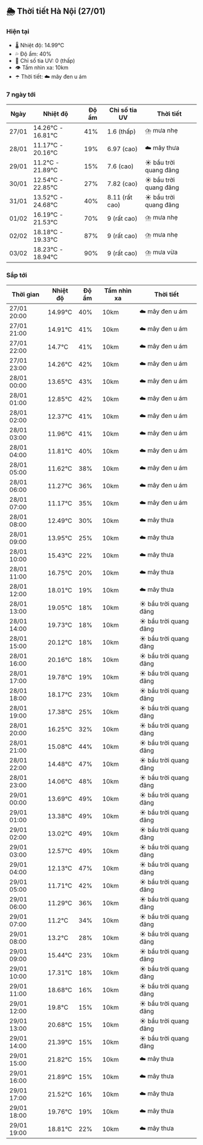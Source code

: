 ## 🌦️ Thời tiết Hà Nội (27/01)

### Hiện tại

- 🌡️ Nhiệt độ: 14.99℃
- 💦 Độ ẩm: 40%
- 🌟 Chỉ số tia UV: 0 (thấp)
- 👁️ Tầm nhìn xa: 10km
- ☂️ Thời tiết: ☁️ mây đen u ám

### 7 ngày tới

| Ngày | Nhiệt độ | Độ ẩm | Chỉ số tia UV | Thời tiết |
| --- | --- | --- | --- | --- |
| 27/01 | 14.26℃ - 16.81℃ | 41% | 1.6 (thấp) | ⛈️ mưa nhẹ |
| 28/01 | 11.17℃ - 20.16℃ | 19% | 6.97 (cao) | ☁️ mây thưa |
| 29/01 | 11.2℃ - 21.89℃ | 15% | 7.6 (cao) | ☀️ bầu trời quang đãng |
| 30/01 | 12.54℃ - 22.85℃ | 27% | 7.82 (cao) | ☀️ bầu trời quang đãng |
| 31/01 | 13.52℃ - 24.68℃ | 40% | 8.11 (rất cao) | ☀️ bầu trời quang đãng |
| 01/02 | 16.19℃ - 21.53℃ | 70% | 9 (rất cao) | ⛈️ mưa nhẹ |
| 02/02 | 18.18℃ - 19.33℃ | 87% | 9 (rất cao) | ⛈️ mưa nhẹ |
| 03/02 | 18.23℃ - 18.94℃ | 90% | 9 (rất cao) | ⛈️ mưa vừa |

### Sắp tới

| Thời gian | Nhiệt độ | Độ ẩm | Tầm nhìn xa | Thời tiết |
| --- | --- | --- | --- | --- |
| 27/01 20:00 | 14.99℃ | 40% | 10km | ☁️ mây đen u ám |
| 27/01 21:00 | 14.91℃ | 41% | 10km | ☁️ mây đen u ám |
| 27/01 22:00 | 14.7℃ | 41% | 10km | ☁️ mây đen u ám |
| 27/01 23:00 | 14.26℃ | 42% | 10km | ☁️ mây đen u ám |
| 28/01 00:00 | 13.65℃ | 43% | 10km | ☁️ mây đen u ám |
| 28/01 01:00 | 12.85℃ | 42% | 10km | ☁️ mây đen u ám |
| 28/01 02:00 | 12.37℃ | 41% | 10km | ☁️ mây đen u ám |
| 28/01 03:00 | 11.96℃ | 41% | 10km | ☁️ mây đen u ám |
| 28/01 04:00 | 11.81℃ | 40% | 10km | ☁️ mây đen u ám |
| 28/01 05:00 | 11.62℃ | 38% | 10km | ☁️ mây đen u ám |
| 28/01 06:00 | 11.27℃ | 36% | 10km | ☁️ mây đen u ám |
| 28/01 07:00 | 11.17℃ | 35% | 10km | ☁️ mây đen u ám |
| 28/01 08:00 | 12.49℃ | 30% | 10km | ☁️ mây thưa |
| 28/01 09:00 | 13.95℃ | 25% | 10km | ☁️ mây thưa |
| 28/01 10:00 | 15.43℃ | 22% | 10km | ☁️ mây thưa |
| 28/01 11:00 | 16.75℃ | 20% | 10km | ☁️ mây thưa |
| 28/01 12:00 | 18.01℃ | 19% | 10km | ☁️ mây thưa |
| 28/01 13:00 | 19.05℃ | 18% | 10km | ☀️ bầu trời quang đãng |
| 28/01 14:00 | 19.73℃ | 18% | 10km | ☀️ bầu trời quang đãng |
| 28/01 15:00 | 20.12℃ | 18% | 10km | ☀️ bầu trời quang đãng |
| 28/01 16:00 | 20.16℃ | 18% | 10km | ☀️ bầu trời quang đãng |
| 28/01 17:00 | 19.78℃ | 19% | 10km | ☀️ bầu trời quang đãng |
| 28/01 18:00 | 18.17℃ | 23% | 10km | ☀️ bầu trời quang đãng |
| 28/01 19:00 | 17.38℃ | 25% | 10km | ☀️ bầu trời quang đãng |
| 28/01 20:00 | 16.25℃ | 32% | 10km | ☀️ bầu trời quang đãng |
| 28/01 21:00 | 15.08℃ | 44% | 10km | ☀️ bầu trời quang đãng |
| 28/01 22:00 | 14.48℃ | 47% | 10km | ☀️ bầu trời quang đãng |
| 28/01 23:00 | 14.06℃ | 48% | 10km | ☀️ bầu trời quang đãng |
| 29/01 00:00 | 13.69℃ | 49% | 10km | ☀️ bầu trời quang đãng |
| 29/01 01:00 | 13.38℃ | 49% | 10km | ☀️ bầu trời quang đãng |
| 29/01 02:00 | 13.02℃ | 49% | 10km | ☀️ bầu trời quang đãng |
| 29/01 03:00 | 12.57℃ | 49% | 10km | ☀️ bầu trời quang đãng |
| 29/01 04:00 | 12.13℃ | 47% | 10km | ☀️ bầu trời quang đãng |
| 29/01 05:00 | 11.71℃ | 42% | 10km | ☀️ bầu trời quang đãng |
| 29/01 06:00 | 11.29℃ | 36% | 10km | ☀️ bầu trời quang đãng |
| 29/01 07:00 | 11.2℃ | 34% | 10km | ☀️ bầu trời quang đãng |
| 29/01 08:00 | 13.2℃ | 28% | 10km | ☀️ bầu trời quang đãng |
| 29/01 09:00 | 15.44℃ | 23% | 10km | ☀️ bầu trời quang đãng |
| 29/01 10:00 | 17.31℃ | 18% | 10km | ☀️ bầu trời quang đãng |
| 29/01 11:00 | 18.68℃ | 16% | 10km | ☀️ bầu trời quang đãng |
| 29/01 12:00 | 19.8℃ | 15% | 10km | ☀️ bầu trời quang đãng |
| 29/01 13:00 | 20.68℃ | 15% | 10km | ☀️ bầu trời quang đãng |
| 29/01 14:00 | 21.39℃ | 15% | 10km | ☀️ bầu trời quang đãng |
| 29/01 15:00 | 21.82℃ | 15% | 10km | ☁️ mây thưa |
| 29/01 16:00 | 21.89℃ | 15% | 10km | ☁️ mây thưa |
| 29/01 17:00 | 21.52℃ | 16% | 10km | ☁️ mây thưa |
| 29/01 18:00 | 19.76℃ | 19% | 10km | ☁️ mây thưa |
| 29/01 19:00 | 18.81℃ | 22% | 10km | ☁️ mây thưa |
